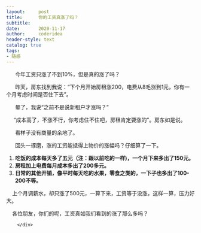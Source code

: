 ```yaml
---
layout:     post
title:      你的工资真涨了吗？
subtitle:   
date:       2020-11-17
author:     coderidea
header-style: text
catalog: true
tags:
- 随感
--- 
```

<div class="postBody">
			<div id="cnblogs_post_body" class="blogpost-body"><p><span style="font-size:14px;">      今年工资只涨了不到10%，但是真的涨了吗？</span></p>
<p><span style="font-size:14px;">      昨天，房东找到我说：“下个月开始房租涨200，电费从8毛涨到1元，你有一个月考虑时间是否住下去”。</span></p>
<p><span style="font-size:14px;">      晕了，我说“之前不是说新租户才涨吗？”</span></p>
<p><span style="font-size:14px;">     “成本高了，不涨不行，你考虑住不住吧，房租肯定要涨的”。房东如是说。</span></p>
<p><span style="font-size:14px;">      看样子没有商量的余地了。</span></p>
<p><span style="font-size:14px;">      回头一琢磨，涨的工资能抵得上物价的涨幅吗？仔细算了一下。</span></p>
<ol><li><strong><span style="font-size:14px;">吃饭的成本每天多了五元（注：跟以前吃的一样)，一个月下来多出了150元。</span></strong></li>
<li><strong><span style="font-size:14px;">房租加上电费每月成本多出了200多元。</span></strong></li>
<li><strong><span style="font-size:14px;">日常的其他开销，像平时每天吃的水果，零食之类的，一下子也多出了100-200不等。   </span></strong></li>
</ol><p><span style="font-size:14px;">    上个月调薪水，却只涨了500元，一算下来，工资等于没涨，这样一算，压力好大。</span></p>
<p><span style="font-size:14px;">    各位朋友，你们的呢，工资真如我们看到的涨了那么多吗？</span></p></div><div id="MySignature"></div>
<div class="clear"></div>
<div id="blog_post_info_block">
<div id="BlogPostCategory"></div>
<div id="EntryTag"></div>
<div id="blog_post_info">
</div>
<div class="clear"></div>
<div id="post_next_prev"></div>
</div>


		</div>